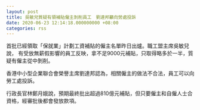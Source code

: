```yaml
---
layout: post
title: 吳敏兒質疑有領補貼僱主剝削員工　劉達邦籲向勞處投訴
date: 2020-06-23 12:14:18.000000000 +08:00
categories: rss
---
```


首批已經領取「保就業」計劃工資補貼的僱主名單昨日出爐。職工盟主席吳敏兒說， 有受放無薪假影響的員工反映，拿不足9000元補貼，只取得略多於一半，質疑有僱主從中剝削。

香港中小型企業聯合會榮譽主席劉達邦認為，相關僱主的做法不合法，員工可以向勞工處投訴。

行政長官林鄭月娥說，預期最終批出超過810億元補貼，但只要僱主和自僱人士合資格，經審批後都會發放款項。
